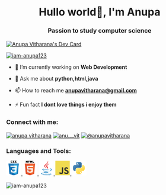 <h1 align="center">Hullo world👋, I'm Anupa</h1>
<h3 align="center">Passion to study computer science</h3>
<a href="https://app.daily.dev/aaxell123"><img src="https://api.daily.dev/devcards/v2/KXMxpoaykGoeDkEutAuCe.png?r=gwk&type=default" align="center" width="356" alt="Anupa Vitharana's Dev Card"/></a>

<p align="left"> <a href="https://github.com/ryo-ma/github-profile-trophy"><img src="https://github-profile-trophy.vercel.app/?username=iam-anupa123" alt="iam-anupa123" /></a> </p>

- 🔭 I’m currently working on **Web Development**

- 💬 Ask me about **python,html,java**

- 📫 How to reach me **anupavitharana@gmail.com**

- ⚡ Fun fact **I dont love things i enjoy them**

<h3 align="left">Connect with me:</h3>
<p align="left">
<a href="https://linkedin.com/in/anupa vitharana" target="blank"><img align="center" src="https://raw.githubusercontent.com/rahuldkjain/github-profile-readme-generator/master/src/images/icons/Social/linked-in-alt.svg" alt="anupa vitharana" height="30" width="40" /></a>
<a href="https://instagram.com/anu.__vit" target="blank"><img align="center" src="https://raw.githubusercontent.com/rahuldkjain/github-profile-readme-generator/master/src/images/icons/Social/instagram.svg" alt="anu.__vit" height="30" width="40" /></a>
<a href="https://www.hackerrank.com/@anupavitharana" target="blank"><img align="center" src="https://raw.githubusercontent.com/rahuldkjain/github-profile-readme-generator/master/src/images/icons/Social/hackerrank.svg" alt="@anupavitharana" height="30" width="40" /></a>
</p>

<h3 align="left">Languages and Tools:</h3>
<p align="left"> <a href="https://www.w3schools.com/css/" target="_blank" rel="noreferrer"> <img src="https://raw.githubusercontent.com/devicons/devicon/master/icons/css3/css3-original-wordmark.svg" alt="css3" width="40" height="40"/> </a> <a href="https://www.w3.org/html/" target="_blank" rel="noreferrer"> <img src="https://raw.githubusercontent.com/devicons/devicon/master/icons/html5/html5-original-wordmark.svg" alt="html5" width="40" height="40"/> </a> <a href="https://www.java.com" target="_blank" rel="noreferrer"> <img src="https://raw.githubusercontent.com/devicons/devicon/master/icons/java/java-original.svg" alt="java" width="40" height="40"/> </a> <a href="https://developer.mozilla.org/en-US/docs/Web/JavaScript" target="_blank" rel="noreferrer"> <img src="https://raw.githubusercontent.com/devicons/devicon/master/icons/javascript/javascript-original.svg" alt="javascript" width="40" height="40"/> </a> <a href="https://www.python.org" target="_blank" rel="noreferrer"> <img src="https://raw.githubusercontent.com/devicons/devicon/master/icons/python/python-original.svg" alt="python" width="40" height="40"/> </a> </p>

<p><img align="center" src="https://github-readme-streak-stats.herokuapp.com/?user=iam-anupa123&" alt="iam-anupa123" /></p>


